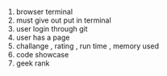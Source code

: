 1) browser terminal
2) must give out put in terminal
3) user login through git
4) user has a page
5) challange , rating , run time , memory used
6) code showcase
7) geek rank
